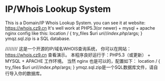 # IP/Whois Lookup System
This is a Domain/IP Whois Lookup System.
you can see it at website: https://whois.cz9.cn
It's well work at PHP5.3(or newer) + mysql + apache
nginx config like this:
location / {
    try_files $uri $uri/ /index.php/$args;
}
ymqz.sql.zip is a SQL database.

////////
这是一个开源的IP/域名WHOIS查询系统，
你可以在网站：https://whois.cz9.cn 查看演示。
本程序良好运行于：PHP5.3（或更新） + MYSQL + APACHE 工作环境。
当然 nginx 也是可以的，配置如下：
location / {
    try_files $uri $uri/ /index.php/$args;
}
ymqz.sql.zip是一个SQL数据库文件，请自行导入你的数据库。
